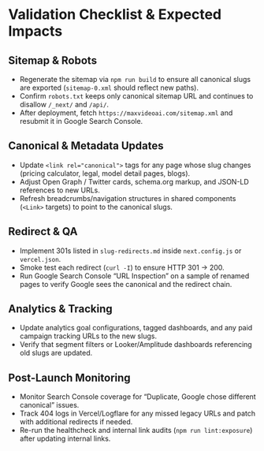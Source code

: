 # Validation Checklist & Expected Impacts

## Sitemap & Robots
- Regenerate the sitemap via `npm run build` to ensure all canonical slugs are exported (`sitemap-0.xml` should reflect new paths).
- Confirm `robots.txt` keeps only canonical sitemap URL and continues to disallow `/_next/` and `/api/`.
- After deployment, fetch `https://maxvideoai.com/sitemap.xml` and resubmit it in Google Search Console.

## Canonical & Metadata Updates
- Update `<link rel="canonical">` tags for any page whose slug changes (pricing calculator, legal, model detail pages, blogs).
- Adjust Open Graph / Twitter cards, schema.org markup, and JSON-LD references to new URLs.
- Refresh breadcrumbs/navigation structures in shared components (`<Link>` targets) to point to the canonical slugs.

## Redirect & QA
- Implement 301s listed in `slug-redirects.md` inside `next.config.js` or `vercel.json`.
- Smoke test each redirect (`curl -I`) to ensure HTTP 301 → 200.
- Run Google Search Console “URL Inspection” on a sample of renamed pages to verify Google sees the canonical and the redirect chain.

## Analytics & Tracking
- Update analytics goal configurations, tagged dashboards, and any paid campaign tracking URLs to the new slugs.
- Verify that segment filters or Looker/Amplitude dashboards referencing old slugs are updated.

## Post-Launch Monitoring
- Monitor Search Console coverage for “Duplicate, Google chose different canonical” issues.
- Track 404 logs in Vercel/Logflare for any missed legacy URLs and patch with additional redirects if needed.
- Re-run the healthcheck and internal link audits (`npm run lint:exposure`) after updating internal links.
